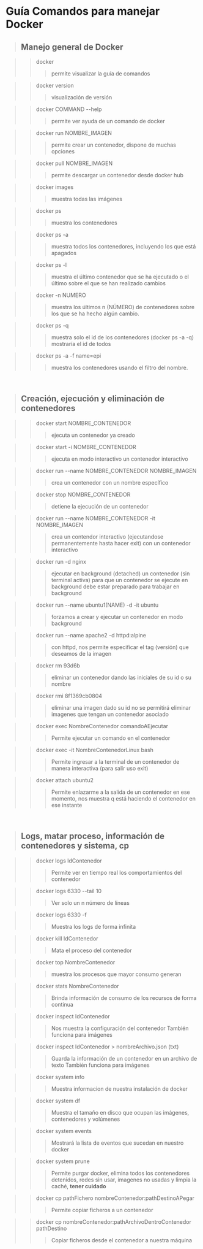# Guía Comandos para manejar Docker

> ## Manejo general de Docker

>> docker
>>> permite visualizar la guía de comandos

>> docker version
>>> visualización de versión

>> docker COMMAND --help
>>> permite ver ayuda de un comando de docker

>> docker run NOMBRE_IMAGEN
>>> permite crear un contenedor, dispone de muchas opciones

>> docker pull NOMBRE_IMAGEN
>>> permite descargar un contenedor desde docker hub

>> docker images
>>> muestra todas las imágenes

>> docker ps
>>> muestra los contenedores

>> docker ps -a
>>> muestra todos los contenedores, incluyendo los que está apagados

>> docker ps -l
>>> muestra el último contenedor que se ha ejecutado o el último sobre el que se han realizado cambios

>> docker -n NUMERO
>>> muestra los últimos n (NÚMERO) de contenedores sobre los que se ha hecho algún cambio.

>> docker ps -q
>>> muestra solo el id de los contenedores (docker ps -a -q) mostraría el id de todos

>> docker ps -a -f name=epi
>>> muestra los contenedores usando el filtro del nombre.

<br>

> ## Creación, ejecución y eliminación de contenedores

>> docker start NOMBRE_CONTENEDOR
>>> ejecuta un contenedor ya creado

>> docker start -i NOMBRE_CONTENEDOR
>>> ejecuta en modo interactivo un contenedor interactivo

>> docker run --name NOMBRE_CONTENEDOR NOMBRE_IMAGEN
>>> crea un contenedor con un nombre específico

>> docker stop NOMBRE_CONTENEDOR
>>> detiene la ejecución de un contenedor

>> docker run --name NOMBRE_CONTENEDOR -it NOMBRE_IMAGEN
>>> crea un contendor interactivo (ejecutandose permanentemente hasta hacer exit) con un contenedor interactivo

>> docker run -d nginx
>>> ejecutar en background (detached) un contenedor (sin terminal activa)
>>> para que un contenedor se ejecute en background debe estar preparado para trabajar en background

>> docker run --name ubuntu1(NAME) -d -it ubuntu
>>> forzamos a crear y ejecutar un contenedor en modo background

>> docker run --name apache2 -d httpd:alpine
>>> con httpd, nos permite especificar el tag (versión) que deseamos de la imagen

>> docker rm 93d6b
>>> eliminar un contenedor dando las iniciales de su id o su nombre

>> docker rmi 8f1369cb0804
>>> eliminar una imagen dado su id
>>> no se permitirá eliminar imagenes que tengan un contenedor asociado

>> docker exec NombreContenedor comandoAEjecutar
>>> Permite ejecutar un comando en el contenedor

>> docker exec -it NombreContenedorLinux bash
>>> Permite ingresar a la terminal de un contenedor de manera interactiva (para salir uso exit)

>> docker attach ubuntu2
>>> Permite enlazarme a la salida de un contenedor en ese momento, nos muestra q está haciendo el contenedor en ese instante

<br>

> ## Logs, matar proceso, información de contenedores y sistema, cp

>> docker logs IdContenedor
>>> Permite ver en tiempo real los comportamientos del contenedor

>> docker logs 6330 --tail 10
>>> Ver solo un n número de líneas

>> docker logs 6330 -f
>>> Muestra los logs de forma infinita

>> docker kill IdContenedor
>>> Mata el proceso del contenedor

>> docker top NombreContenedor
>>> muestra los procesos que mayor consumo generan

>> docker stats NombreContenedor
>>> Brinda información de consumo de los recursos de forma continua

>> docker inspect IdContenedor
>>> Nos muestra la configuración del contenedor
>>> También funciona para imágenes

>> docker inspect IdContenedor > nombreArchivo.json (txt)
>>> Guarda la información de un contenedor en un archivo de texto
>>> También funciona para imágenes

>> docker system info
>>> Muestra informacion de nuestra instalación de docker

>> docker system df
>>> Muestra el tamaño en disco que ocupan las imágenes, contenedores y volúmenes

>> docker system events
>>> Mostrará la lista de eventos que sucedan en nuestro docker

>> docker system prune
>>> Permite purgar docker, elimina todos los contenedores detenidos, redes sin usar, imagenes no usadas y limpia la caché, **tener cuidado**

>> docker cp pathFichero nombreContenedor:pathDestinoAPegar
>>> Permite copiar ficheros a un contenedor

>> docker cp nombreContenedor:pathArchivoDentroContenedor pathDestino
>>> Copiar ficheros desde el contenedor a nuestra máquina
